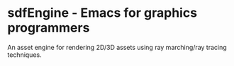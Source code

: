 # sdfEngine - Emacs for graphics programmers

An asset engine for rendering 2D/3D assets using ray marching/ray tracing techniques.
